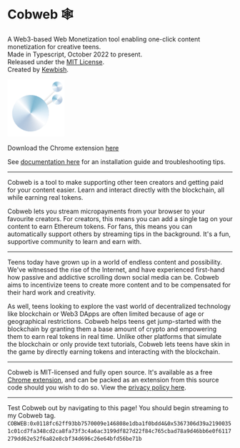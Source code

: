 # Cobweb 🕸️
A Web3-based Web Monetization tool enabling one-click content monetization for creative teens.  
Made in Typescript, October 2022 to present.  
Released under the [MIT License](./LICENSE).  
Created by [Kewbish](https://github.com/kewbish).     

![Cobweb Logo](./landing/cobweb.png)

Download the Chrome extension [here](https://chrome.google.com/webstore/detail/cobweb/agdomcadfhkpkcjceenogkiglbhgpclg)

See [documentation here](https://github.com/kewbish/cobweb/wiki) for an installation guide and troubleshooting tips.

--- 

Cobweb is a tool to make supporting other teen creators and getting paid for your content easier. Learn and interact directly with the blockchain, all while earning real tokens.

Cobweb lets you stream micropayments from your browser to your favourite creators. For creators, this means you can add a single tag on your content to earn Ethereum tokens. For fans, this means you can automatically support others by streaming tips in the background. It's a fun, supportive community to learn and earn with.

---

Teens today have grown up in a world of endless content and possibility. We've witnessed the rise of the Internet, and have experienced first-hand how passive and addictive scrolling down social media can be. Cobweb aims to incentivize teens to create more content and to be compensated for their hard work and creativity.

As well, teens looking to explore the vast world of decentralized technology like blockchain or Web3 DApps are often limited because of age or geographical restrictions. Cobweb helps teens get jump-started with the blockchain by granting them a base amount of crypto and empowering them to earn real tokens in real time. Unlike other platforms that simulate the blockchain or only provide text tutorials, Cobweb lets teens have skin in the game by directly earning tokens and interacting with the blockchain.

---

Cobweb is MIT-licensed and fully open source. It's available as a free [Chrome extension](https://chrome.google.com/webstore/detail/cobweb/agdomcadfhkpkcjceenogkiglbhgpclg), and can be packed as an extension from this source code should you wish to do so. View the [privacy policy here](https://kewbi.sh/cobweb/privacy).

---

Test Cobweb out by navigating to this page! You should begin streaming to my Cobweb tag.
`COBWEB:0x0118fc62ff93bb7570009e146808e1dba1f0bdd4&0x5367306d39a21900351c01cd7fa348cd2ca8fa73f3c4a6ac3199df827d22f84c765cbad78a9d46bb6e0f6117279dd62e52f6a82e8cbf34d696c26e64bfd56be71b`
